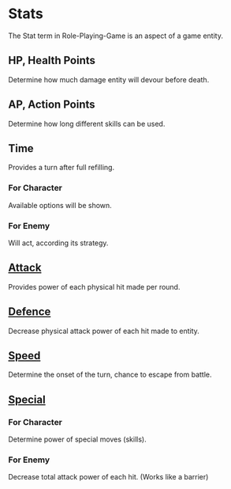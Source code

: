 # Stats

The Stat term in Role-Playing-Game is an aspect of a game entity.

## HP, Health Points

Determine how much damage entity will devour before death.

## AP, Action Points

Determine how long different skills can be used.

## Time

Provides a turn after full refilling.

### For Character

Available options will be shown.

### For Enemy

Will act, according its strategy.

## [Attack](https://github.com/Alexxx180/Desert-Rage/blob/master/Desert-Rage/Resources/Media/Images/Menu/Stats/Attack.svg)

Provides power of each physical hit made per round.

## [Defence](https://github.com/Alexxx180/Desert-Rage/blob/master/Desert-Rage/Resources/Media/Images/Menu/Stats/Defence.svg)

Decrease physical attack power of each hit made to entity.

## [Speed](https://github.com/Alexxx180/Desert-Rage/blob/master/Desert-Rage/Resources/Media/Images/Menu/Stats/Speed.svg)

Determine the onset of the turn, chance to escape from battle.

## [Special](https://github.com/Alexxx180/Desert-Rage/blob/master/Desert-Rage/Resources/Media/Images/Menu/Stats/Special.svg)

### For Character

Determine power of special moves (skills).

### For Enemy

Decrease total attack power of each hit. (Works like a barrier)
